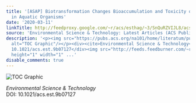 ```yaml
---
title: '[ASAP] Biotransformation Changes Bioaccumulation and Toxicity of Diclofenac
  in Aquatic Organisms'
date: '2020-03-11'
linkTitle: http://feedproxy.google.com/~r/acs/esthag/~3/SnQuRZVIJL8/acs.est.9b07127
source: 'Environmental Science & Technology: Latest Articles (ACS Publications)'
description: '<p><img src="https://pubs.acs.org/na101/home/literatum/publisher/achs/journals/content/esthag/0/esthag.ahead-of-print/acs.est.9b07127/20200311/images/medium/es9b07127_0001.gif"
  alt="TOC Graphic"/></p><div><cite>Environmental Science & Technology</cite></div><div>DOI:
  10.1021/acs.est.9b07127</div><img src="http://feeds.feedburner.com/~r/acs/esthag/~4/SnQuRZVIJL8"
  height="1" width="1" ...'
disable_comments: true
---
```

<p><img src="https://pubs.acs.org/na101/home/literatum/publisher/achs/journals/content/esthag/0/esthag.ahead-of-print/acs.est.9b07127/20200311/images/medium/es9b07127_0001.gif" alt="TOC Graphic"/></p><div><cite>Environmental Science & Technology</cite></div><div>DOI: 10.1021/acs.est.9b07127</div><img src="http://feeds.feedburner.com/~r/acs/esthag/~4/SnQuRZVIJL8" height="1" width="1" ...